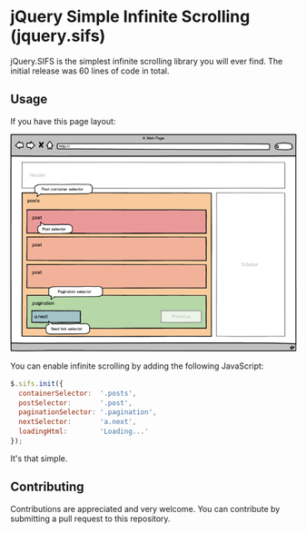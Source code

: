 # jQuery Simple Infinite Scrolling (jquery.sifs)

jQuery.SIFS is the simplest infinite scrolling library you will ever find. The initial release was 60 lines of code in total.

## Usage

If you have this page layout:

![Page layout mockup](https://raw.githubusercontent.com/lassebunk/jquery.sifs/master/assets/mockup.png)

You can enable infinite scrolling by adding the following JavaScript:

```javascript
$.sifs.init({
  containerSelector:  '.posts',
  postSelector:       '.post',
  paginationSelector: '.pagination',
  nextSelector:       'a.next',
  loadingHtml:        'Loading...'
});
```

It's that simple.

## Contributing

Contributions are appreciated and very welcome. You can contribute by
submitting a pull request to this repository.